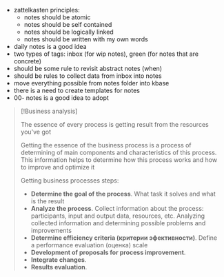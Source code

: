 - zattelkasten principles:
	- notes should be atomic
	- notes should be self contained
	- notes should be logically linked
	- notes should be written with my own words
- daily notes is a good idea
- two types of tags: inbox (for wip notes), green (for notes that are concrete)
- should be some rule to revisit abstract notes (when)
- should be rules to collect data from inbox into notes
- move everything possible from notes folder into kbase
- there is a need to create templates for notes
- 00- notes is a good idea to adopt

> [!Business analysis]
> 
> The essence of every process is getting result from the resources you've got
>
>  Getting the essence of the business process is a process of determining of main components and characteristics of this process. This information helps to determine how this process works and how to improve and optimize it
>
> Getting business processes steps:
> - **Determine the goal of the process**. What task it solves and what is the result
> - **Analyze the process**. Collect information about the process: participants, input and output data, resources, etc. Analyzing collected information and determining possible problems and improvements
> - **Determine efficiency criteria (критерии эфективности)**. Define a performance evaluation (оценка) scale
> - **Development of proposals for process improvement**. 
> - **Integrate changes**.
> - **Results evaluation**.
